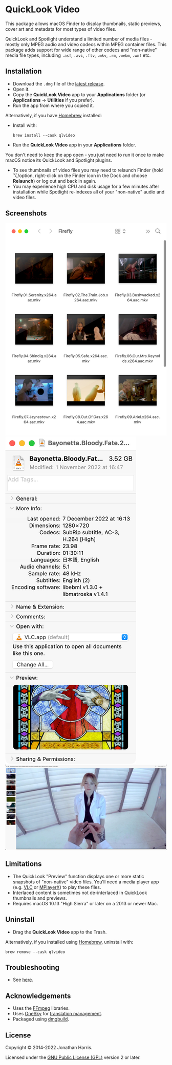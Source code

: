 QuickLook Video
===============

This package allows macOS Finder to display thumbnails, static previews, cover art and metadata for most types of video files.

QuickLook and Spotlight understand a limited number of media files - mostly only MPEG audio and video codecs within MPEG container files. This package adds support for wide range of other codecs and "non-native" media file types, including `.asf`, `.avi`, `.flv`, `.mkv`, `.rm`, `.webm`, `.wmf` etc.

Installation
------------
* Download the `.dmg` file of the [latest release](https://github.com/Marginal/QLVideo/releases/latest).
* Open it.
* Copy the **QuickLook Video** app to your **Applications** folder (or **Applications** → **Utilities** if you prefer).
* Run the app from where you copied it.

Alternatively, if you have [Homebrew](http://brew.sh/) installed:
* Install with:
   ```
   brew install --cask qlvideo
   ```
* Run the **QuickLook Video** app in your **Applications** folder.

You don't need to keep the app open - you just need to run it once to make macOS notice its QuickLook and Spotlight plugins.
* To see thumbnails of video files you may need to relaunch Finder (hold ⌥/option, right-click on the Finder icon in the Dock and choose **Relaunch**) or log out and back in again.
* You may experience high CPU and disk usage for a few minutes after installation while Spotlight re-indexes all of your "non-native" audio and video files.

Screenshots
-----------
![Finder screenshot](img/finder.jpeg) ![Get Info](img/info.jpeg) ![Preview](img/preview.jpeg)

Limitations
-----------
* The QuickLook "Preview" function displays one or more static snapshots of "non-native" video files. You'll need a media player app (e.g. [VLC](http://www.videolan.org/vlc/) or [MPlayerX](http://mplayerx.org/)) to play these files.
* Interlaced content is sometimes not de-interlaced in QuickLook thumbnails and previews.
* Requires macOS 10.13 "High Sierra" or later on a 2013 or newer Mac.

Uninstall
---------
* Drag the **QuickLook Video** app to the Trash.

Alternatively, if you installed using [Homebrew](http://brew.sh/), uninstall with:
   ```
   brew remove --cask qlvideo
   ```

Troubleshooting
---------------
* See [here](https://github.com/Marginal/QLVideo/wiki/Troubleshooting).

Acknowledgements
----------------
* Uses the [FFmpeg](https://www.ffmpeg.org/about.html) libraries.
* Uses [OneSky](http://www.oneskyapp.com/) for [translation management](https://marginal.oneskyapp.com/collaboration/project/188351).
* Packaged using [dmgbuild](https://pypi.org/project/dmgbuild/).

License
-------
Copyright © 2014-2022 Jonathan Harris.

Licensed under the [GNU Public License (GPL)](http://www.gnu.org/licenses/gpl-2.0.html) version 2 or later.
